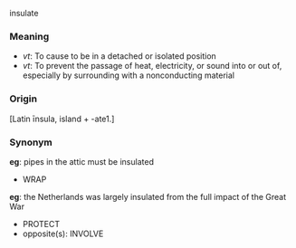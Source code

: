 insulate
### Meaning
+ _vt_: To cause to be in a detached or isolated position
+ _vt_: To prevent the passage of heat, electricity, or sound into or out of, especially by surrounding with a nonconducting material

### Origin

[Latin īnsula, island + -ate1.]

### Synonym

__eg__: pipes in the attic must be insulated

+ WRAP

__eg__: the Netherlands was largely insulated from the full impact of the Great War

+ PROTECT
+ opposite(s): INVOLVE


